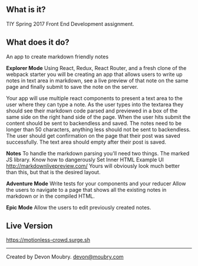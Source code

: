What is it?
-----------
TIY Spring 2017 Front End Development assignment.

What does it do?
----------------
An app to create markdown friendly notes

**Explorer Mode**
Using React, Redux, React Router, and a fresh clone of the webpack starter you will be creating an app that allows users to write up notes in text area in markdown, see a live preview of that note on the same page and finally submit to save the note on the server.

Your app will use multiple react components to present a text area to the user where they can type a note.
As the user types into the textarea they should see their markdown code parsed and previewed in a box of the same side on the right hand side of the page.
When the user hits submit the content should be sent to backendless and saved.
The notes need to be longer than 50 characters, anything less should not be sent to backendless.
The user should get confirmation on the page that their post was saved successfully.
The text area should empty after their post is saved.

**Notes**
To handle the markdown parsing you'll need two things.
The marked JS library.
Know how to dangerously Set Inner HTML
Example UI http://markdownlivepreview.com/
Yours will obviously look much better than this, but that is the desired layout.

**Adventure Mode**
Write tests for your components and your reducer
Allow the users to navigate to a page that shows all the existing notes in markdown or in the compiled HTML.

**Epic Mode**
Allow the users to edit previously created notes.

Live Version
------------
https://motionless-crowd.surge.sh

--------------------------------------------------------------------------------
Created by Devon Moubry.
devon@moubry.com
